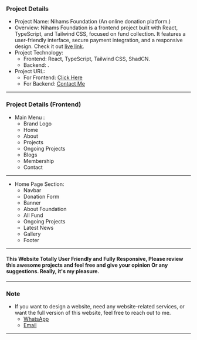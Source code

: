 ### Project Details
- Project Name: Nihams Foundation (An online donation platform.)
- Overview: Nihams Foundation is a frontend project built with React, TypeScript, and Tailwind CSS, focused on fund collection. It features a user-friendly interface, secure payment integration, and a responsive design. Check it out [live link](https://nihams-foundation.netlify.app/).
- Project Technology:
  - Frontend: React, TypeScript, Tailwind CSS, ShadCN.
  - Backend: .
- Project URL:
  - For Frontend: [Click Here](https://nihams-foundation.netlify.app/)
  - For Backend: [Contact Me](https://wa.me/1646418365)

---
### Project Details (Frontend)
- Main Menu :
  - Brand Logo
  - Home
  - About
  - Projects
  - Ongoing Projects
  - Blogs
  - Membership
  - Contact

---
- Home Page Section:
  - Navbar
  - Donation Form
  - Banner
  - About Foundation
  - All Fund
  - Ongoing Projects
  - Latest News
  - Gallery
  - Footer


---
#### This Website Totally User Friendly and Fully Responsive, Please review this awesome projects and feel free and give your opinion Or any suggestions. Really, it's my pleasure.

----
### Note
  * If you want to design a website, need any website-related services, or want the full version of this website, feel free to reach out to me.
    * [WhatsApp](https://wa.me/1646418365)
    * [Email](mailto:ahshan.habib026@gmail.com)

---